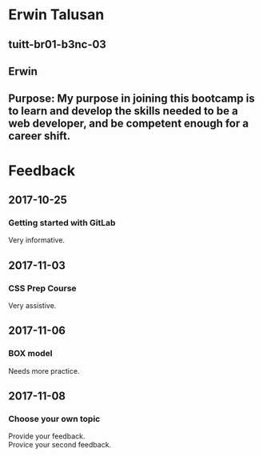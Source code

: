 # Erwin Talusan
## tuitt-br01-b3nc-03
## Erwin
## Purpose: My purpose in joining this bootcamp is to learn and develop the skills needed to be a web developer, and be competent enough for a career shift.


# Feedback
## 2017-10-25
### Getting started with GitLab
Very informative.

## 2017-11-03
### CSS Prep Course
Very assistive.

## 2017-11-06
### BOX model
Needs more practice.

## 2017-11-08
### Choose your own topic
Provide your feedback.  
Provice your second feedback.  




